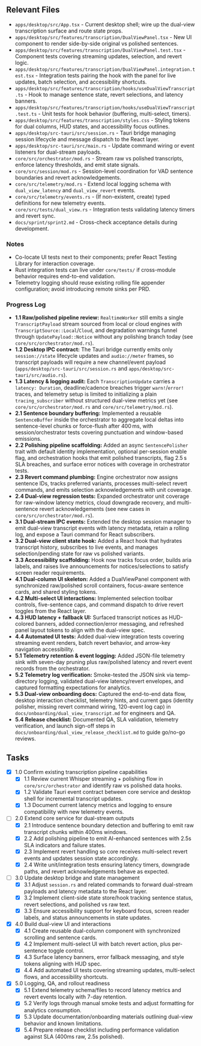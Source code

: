## Relevant Files

- `apps/desktop/src/App.tsx` - Current desktop shell; wire up the dual-view transcription surface and route state props.
- `apps/desktop/src/features/transcription/DualViewPanel.tsx` - New UI component to render side-by-side original vs polished sentences.
- `apps/desktop/src/features/transcription/DualViewPanel.test.tsx` - Component tests covering streaming updates, selection, and revert logic.
- `apps/desktop/src/features/transcription/DualViewPanel.integration.test.tsx` - Integration tests pairing the hook with the panel for live updates, batch selection, and accessibility shortcuts.
- `apps/desktop/src/features/transcription/hooks/useDualViewTranscript.ts` - Hook to manage sentence state, revert selections, and latency banners.
- `apps/desktop/src/features/transcription/hooks/useDualViewTranscript.test.ts` - Unit tests for hook behavior (buffering, multi-select, timers).
- `apps/desktop/src/features/transcription/styles.css` - Styling tokens for dual columns, HUD states, and accessibility focus outlines.
- `apps/desktop/src-tauri/src/session.rs` - Tauri bridge managing session lifecycle and message dispatch to the React layer.
- `apps/desktop/src-tauri/src/main.rs` - Update command wiring or event listeners for dual-stream payloads.
- `core/src/orchestrator/mod.rs` - Stream raw vs polished transcripts, enforce latency thresholds, and emit state signals.
- `core/src/session/mod.rs` - Session-level coordination for VAD sentence boundaries and revert acknowledgements.
- `core/src/telemetry/mod.rs` - Extend local logging schema with `dual_view_latency` and `dual_view_revert` events.
- `core/src/telemetry/events.rs` - (If non-existent, create) typed definitions for new telemetry events.
- `core/src/tests/dual_view.rs` - Integration tests validating latency timers and revert sync.
- `docs/sprint/sprint2.md` - Cross-check acceptance details during development.

### Notes

- Co-locate UI tests next to their components; prefer React Testing Library for interaction coverage.
- Rust integration tests can live under `core/tests/` if cross-module behavior requires end-to-end validation.
- Telemetry logging should reuse existing rolling file appender configuration; avoid introducing remote sinks per PRD.

### Progress Log

- **1.1 Raw/polished pipeline review:** `RealtimeWorker` still emits a single `TranscriptPayload` stream sourced from local or cloud engines with `TranscriptSource::Local`/`Cloud`, and degradation warnings funnel through `UpdatePayload::Notice` without any polishing branch today (see `core/src/orchestrator/mod.rs`).
- **1.2 Desktop IPC contract:** The Tauri bridge currently emits only `session://state` lifecycle updates and `audio://meter` frames, so transcript payloads will require a new channel/event payload (`apps/desktop/src-tauri/src/session.rs` and `apps/desktop/src-tauri/src/audio.rs`).
- **1.3 Latency & logging audit:** Each `TranscriptionUpdate` carries a `latency: Duration`, deadline/cadence breaches trigger `warn!`/`error!` traces, and telemetry setup is limited to initializing a plain `tracing_subscriber` without structured dual-view metrics yet (see `core/src/orchestrator/mod.rs` and `core/src/telemetry/mod.rs`).
- **2.1 Sentence boundary buffering:** Implemented a reusable `SentenceBuffer` inside the orchestrator to aggregate local deltas into sentence-level chunks or force-flush after 400 ms, with session/orchestrator tests covering punctuation and window-based emissions.
- **2.2 Polishing pipeline scaffolding:** Added an async `SentencePolisher` trait with default identity implementation, optional per-session enable flag, and orchestration hooks that emit polished transcripts, flag 2.5 s SLA breaches, and surface error notices with coverage in orchestrator tests.
- **2.3 Revert command plumbing:** Engine orchestrator now assigns sentence IDs, tracks preferred variants, processes multi-select revert commands, and emits selection acknowledgements with unit coverage.
- **2.4 Dual-view regression tests:** Expanded orchestrator unit coverage for raw-window latency metrics, cloud downgrade recovery, and multi-sentence revert acknowledgements (see new cases in `core/src/orchestrator/mod.rs`).
- **3.1 Dual-stream IPC events:** Extended the desktop session manager to emit dual-view transcript events with latency metadata, retain a rolling log, and expose a Tauri command for React subscribers.
- **3.2 Dual-view client state hook:** Added a React hook that hydrates transcript history, subscribes to live events, and manages selection/pending state for raw vs polished variants.
- **3.3 Accessibility scaffolding:** Hook now tracks focus order, builds aria labels, and raises live announcements for notices/selections to satisfy screen reader requirements.
- **4.1 Dual-column UI skeleton:** Added a DualViewPanel component with synchronized raw/polished scroll containers, focus-aware sentence cards, and shared styling tokens.
- **4.2 Multi-select UI interactions:** Implemented selection toolbar controls, five-sentence caps, and command dispatch to drive revert toggles from the React layer.
- **4.3 HUD latency + fallback UI:** Surfaced transcript notices as HUD-colored banners, added connection/error messaging, and refreshed panel layout tokens to align with the dual-view spec.
- **4.4 Automated UI tests:** Added dual-view integration tests covering streaming event renders, batch revert behavior, and arrow-key navigation accessibility.
- **5.1 Telemetry retention & event logging:** Added JSON-file telemetry sink with seven-day pruning plus raw/polished latency and revert event records from the orchestrator.
- **5.2 Telemetry log verification:** Smoke-tested the JSON sink via temp-directory logging, validated dual-view latency/revert envelopes, and captured formatting expectations for analytics.
- **5.3 Dual-view onboarding docs:** Captured the end-to-end data flow, desktop interaction checklist, telemetry hints, and current gaps (identity polisher, missing revert command wiring, 120-event log cap) in `docs/onboarding/dual_view_transcript.md` for engineers and QA.
- **5.4 Release checklist:** Documented QA, SLA validation, telemetry verification, and launch sign-off steps in `docs/onboarding/dual_view_release_checklist.md` to guide go/no-go reviews.

## Tasks

- [x] 1.0 Confirm existing transcription pipeline capabilities
  - [x] 1.1 Review current Whisper streaming + polishing flow in `core/src/orchestrator` and identify raw vs polished data hooks.
  - [x] 1.2 Validate Tauri event contract between core service and desktop shell for incremental transcript updates.
  - [x] 1.3 Document current latency metrics and logging to ensure compatibility with new telemetry events.
- [ ] 2.0 Extend core service for dual-stream outputs
  - [x] 2.1 Introduce sentence boundary detection and buffering to emit raw transcript chunks within 400ms windows.
  - [x] 2.2 Add polishing pipeline to emit AI-enhanced sentences with 2.5s SLA indicators and failure states.
  - [x] 2.3 Implement revert handling so core receives multi-select revert events and updates session state accordingly.
  - [x] 2.4 Write unit/integration tests ensuring latency timers, downgrade paths, and revert acknowledgements behave as expected.
- [ ] 3.0 Update desktop bridge and state management
  - [x] 3.1 Adjust `session.rs` and related commands to forward dual-stream payloads and latency metadata to the React layer.
  - [x] 3.2 Implement client-side state store/hook tracking sentence status, revert selections, and polished vs raw text.
  - [x] 3.3 Ensure accessibility support for keyboard focus, screen reader labels, and status announcements in state updates.
- [x] 4.0 Build dual-view UI and interactions
  - [x] 4.1 Create reusable dual-column component with synchronized scrolling and sentence cards.
  - [x] 4.2 Implement multi-select UI with batch revert action, plus per-sentence toggle control.
  - [x] 4.3 Surface latency banners, error fallback messaging, and style tokens aligning with HUD spec.
  - [x] 4.4 Add automated UI tests covering streaming updates, multi-select flows, and accessibility shortcuts.
- [x] 5.0 Logging, QA, and rollout readiness
  - [x] 5.1 Extend telemetry schema/files to record latency metrics and revert events locally with 7-day retention.
  - [x] 5.2 Verify logs through manual smoke tests and adjust formatting for analytics consumption.
  - [x] 5.3 Update documentation/onboarding materials outlining dual-view behavior and known limitations.
  - [x] 5.4 Prepare release checklist including performance validation against SLA (400ms raw, 2.5s polished).
